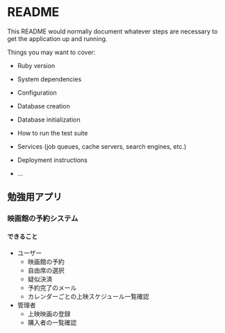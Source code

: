 # README

This README would normally document whatever steps are necessary to get the
application up and running.

Things you may want to cover:

* Ruby version

* System dependencies

* Configuration

* Database creation

* Database initialization

* How to run the test suite

* Services (job queues, cache servers, search engines, etc.)

* Deployment instructions

* ...

## 勉強用アプリ

### 映画館の予約システム

#### できること
- ユーザー
  - 映画館の予約
  - 自由席の選択
  - 疑似決済
  - 予約完了のメール
  - カレンダーごとの上映スケジュール一覧確認
- 管理者
  - 上映映画の登録
  - 購入者の一覧確認